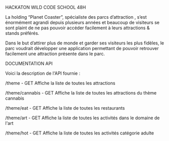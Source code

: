 HACKATON WILD CODE SCHOOL 48H

La holding “Planet Coaster”, spécialiste des parcs d’attraction , s’est énormément agrandi depuis plusieurs années et beaucoup de visiteurs se sont plaint de ne pas pouvoir accéder facilement à leurs attractions & stands préférés.

Dans le but d’attirer plus de monde et garder ses visiteurs les plus fidèles, le parc voudrait développer une application permettant de pouvoir retrouver facilement une attraction présente dans le parc.


DOCUMENTATION API

Voici la description de l'API fournie :

/theme - GET Affiche la liste de toutes les attractions

/theme/cannabis - GET Affiche la liste de toutes les attractions du thème cannabis

/theme/eat - GET Affiche la liste de toutes les restaurants

/theme/art - GET Affiche la liste de toutes les activités dans le domaine de l'art

/theme/hot - GET Affiche la liste de toutes les activités catégorie adulte
